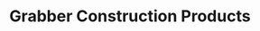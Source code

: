 ---
title: "Grabber Construction Products"
url: /san-diego/grabber-construction-products/
shop: trade
---
